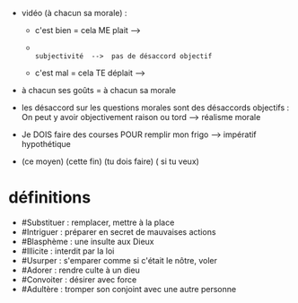 
- vidéo (à chacun sa morale) :
	- c'est bien  =  cela ME plait     -->
	-                                                           subjectivité  -->  pas de désaccord objectif
	- c'est mal  = cela TE déplait    -->
- à chacun ses goûts = à chacun sa morale

- les désaccord sur les questions morales sont des désaccords objectifs :                                                   On peut y avoir objectivement raison ou tord --> réalisme morale

- Je DOIS faire des courses POUR remplir mon frigo --> impératif   hypothétique 
- (ce moyen)                         (cette fin)                                   (tu dois faire)  ( si tu veux)






# définitions

- #Substituer : remplacer, mettre à la place
- #Intriguer : préparer en secret de mauvaises actions
- #Blasphème : une insulte aux Dieux
- #Illicite : interdit par la loi
- #Usurper : s'emparer comme si c'était le nôtre, voler
- #Adorer : rendre culte à un dieu
- #Convoiter : désirer avec force
- #Adultère : tromper son conjoint avec une autre personne

